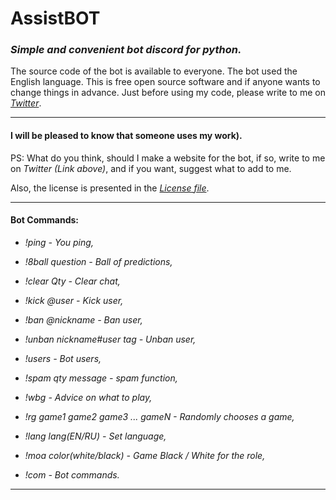 # AssistBOT
### _Simple and convenient bot discord for python._
The source code of the bot is available to everyone.
The bot used the English language.
This is free open source software and if anyone wants to change things in advance.
Just before using my code, please write to me on _[Twitter](https://twitter.com/merive_)_.
___
#### I will be pleased to know that someone uses my work).
PS: What do you think, should I make a website for the bot, if so, write to me on _Twitter (Link above)_, and if you want, suggest what to add to me.

Also, the license is presented in the _[License file](https://github.com/merive/AssistBOT/blob/master/LICENSE)_.

___
#### Bot Commands:

* _!ping - You ping,_

* _!8ball question - Ball of predictions,_

* _!clear Qty - Clear chat,_
                       
* _!kick @user - Kick user,_

* _!ban @nickname - Ban user,_

* _!unban nickname#user tag - Unban user,_

* _!users - Bot users,_

* _!spam qty message  - spam function,_

* _!wbg - Advice on what to play,_

* _!rg game1 game2 game3 ... gameN - Randomly chooses a game,_

* _!lang lang(EN/RU) - Set language,_

* _!moa color(white/black) - Game Black / White for the role,_

* _!com - Bot commands._
___
